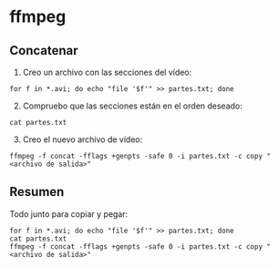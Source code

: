 # ffmpeg

## Concatenar

1. Creo un archivo con las secciones del vídeo:

```
for f in *.avi; do echo "file '$f'" >> partes.txt; done
```

2. Compruebo que las secciones están en el orden deseado:

```
cat partes.txt
```

3. Creo el nuevo archivo de vídeo:

```
ffmpeg -f concat -fflags +genpts -safe 0 -i partes.txt -c copy "<archivo de salida>"
```

## Resumen

Todo junto para copiar y pegar:

```
for f in *.avi; do echo "file '$f'" >> partes.txt; done
cat partes.txt
ffmpeg -f concat -fflags +genpts -safe 0 -i partes.txt -c copy "<archivo de salida>"
```

